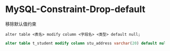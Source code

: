 # MySQL-Constraint-Drop-default

移除默认值约束

```
alter table <表名> modify column <字段名> <类型> default null; 
```

```sql
alter table t_student modify column stu_address varchar(20) default null;
```

